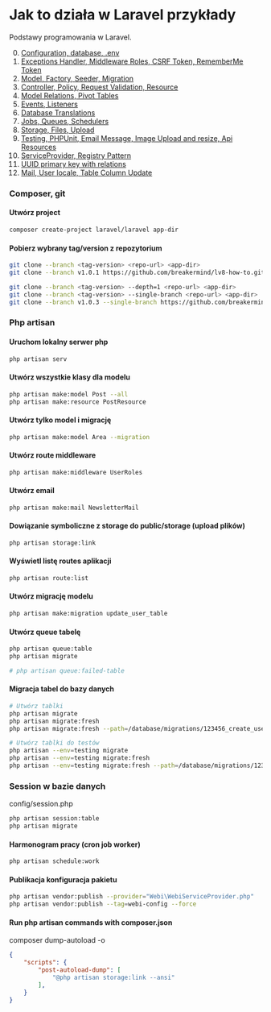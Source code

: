 # Jak to działa w Laravel przykłady
Podstawy programowania w Laravel.

0. <a href="https://github.com/breakermind/how/tree/main/p0"> Configuration, database, .env </a>
1. <a href="https://github.com/breakermind/how/tree/main/p1"> Exceptions Handler, Middleware Roles, CSRF Token, RememberMe Token </a>
2. <a href="https://github.com/breakermind/how/tree/main/p2"> Model, Factory, Seeder, Migration </a>
3. <a href="https://github.com/breakermind/how/tree/main/p3"> Controller, Policy, Request Validation, Resource </a>
4. <a href="https://github.com/breakermind/how/tree/main/p4"> Model Relations, Pivot Tables </a>
5. <a href="https://github.com/breakermind/how/tree/main/p5"> Events, Listeners </a>
6. <a href="https://github.com/breakermind/how/tree/main/p6"> Database Translations </a>
7. <a href="https://github.com/breakermind/how/tree/main/p7"> Jobs, Queues, Schedulers </a>
8. <a href="https://github.com/breakermind/how/tree/main/p8"> Storage, Files, Upload </a>
9. <a href="https://github.com/breakermind/how/tree/main/p9"> Testing, PHPUnit, Email Message, Image Upload and resize, Api Resources </a>
10. <a href="https://github.com/breakermind/how/tree/main/p10"> ServiceProvider, Registry Pattern </a>
11. <a href="https://github.com/breakermind/how/tree/main/p11"> UUID primary key with relations </a>
12. <a href="https://github.com/breakermind/how/tree/main/p12"> Mail, User locale, Table Column Update </a>

### Composer, git

#### Utwórz project
```sh
composer create-project laravel/laravel app-dir
```

#### Pobierz wybrany tag/version z repozytorium
```sh
git clone --branch <tag-version> <repo-url> <app-dir>
git clone --branch v1.0.1 https://github.com/breakermind/lv8-how-to.git samples

git clone --branch <tag-version> --depth=1 <repo-url> <app-dir>
git clone --branch <tag-version> --single-branch <repo-url> <app-dir>
git clone --branch v1.0.3 --single-branch https://github.com/breakermind/lv8-how-to.git samples
```

### Php artisan

#### Uruchom lokalny serwer php
```sh
php artisan serv
```

#### Utwórz wszystkie klasy dla modelu
```sh
php artisan make:model Post --all
php artisan make:resource PostResource
```

#### Utwórz tylko model i migrację
```sh
php artisan make:model Area --migration
```

#### Utwórz route middleware
```sh
php artisan make:middleware UserRoles
```

#### Utwórz email
```sh
php artisan make:mail NewsletterMail
```

#### Dowiązanie symboliczne z storage do public/storage (upload plików)
```sh
php artisan storage:link
```

#### Wyświetl listę routes aplikacji
```sh
php artisan route:list
```

#### Utwórz migrację modelu
```sh
php artisan make:migration update_user_table
```

#### Utwórz queue tabelę
```sh
php artisan queue:table
php artisan migrate

# php artisan queue:failed-table
```

#### Migracja tabel do bazy danych
```sh
# Utwórz tablki
php artisan migrate
php artisan migrate:fresh
php artisan migrate:fresh --path=/database/migrations/123456_create_user_table.php --force

# Utwórz tablki do testów
php artisan --env=testing migrate
php artisan --env=testing migrate:fresh
php artisan --env=testing migrate:fresh --path=/database/migrations/123456_create_user_table.php --force
```

### Session w bazie danych
config/session.php
```sh
php artisan session:table
php artisan migrate
```

#### Harmonogram pracy (cron job worker)
```sh
php artisan schedule:work
```

#### Publikacja konfiguracja pakietu
```sh
php artisan vendor:publish --provider="Webi\WebiServiceProvider.php"
php artisan vendor:publish --tag=webi-config --force
```

#### Run php artisan commands with composer.json
composer dump-autoload -o
```json
{
	"scripts": {
		"post-autoload-dump": [
			"@php artisan storage:link --ansi"
		],
	}	
}
